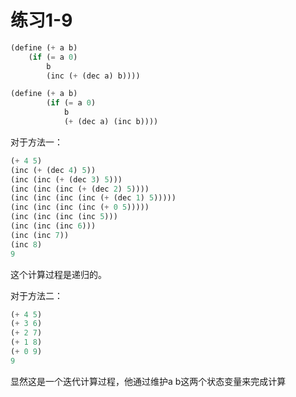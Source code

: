 # 练习1-9

```lisp
(define (+ a b)
	(if (= a 0)
        b
        (inc (+ (dec a) b))))

(define (+ a b)
  		(if (= a 0)
            b
            (+ (dec a) (inc b))))
```

对于方法一：

```lisp
(+ 4 5)
(inc (+ (dec 4) 5))
(inc (inc (+ (dec 3) 5)))
(inc (inc (inc (+ (dec 2) 5))))
(inc (inc (inc (inc (+ (dec 1) 5)))))
(inc (inc (inc (inc (+ 0 5)))))
(inc (inc (inc (inc 5)))
(inc (inc (inc 6)))
(inc (inc 7))
(inc 8)
9
```

这个计算过程是递归的。

对于方法二：

```lisp
(+ 4 5)
(+ 3 6)
(+ 2 7)
(+ 1 8)
(+ 0 9)
9
```

显然这是一个迭代计算过程，他通过维护a b这两个状态变量来完成计算